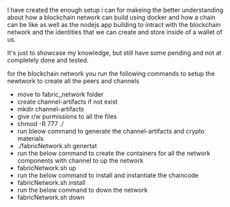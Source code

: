 I have created the enough setup i can for makeing the better understanding about how a blockchain network can build using docker and how a chain can be like as well as the nodejs app building to intract with the blockchain network and the identities that we can create and store inside of a wallet of us.

It's just to showcase my knowledge, but still have some pending and not at completely done and tested.


for the blockchain network you run the following commands to setup the newtwork to create all the peers and channels

- move to fabric_network folder
- create channel-artifacts if not exist
- mkdir channel-artifacts
- give r/w purmissions to all the files
- chmod -R 777 ./
- run bleow command to generate the channel-artifacts and crypto materials
- ./fabricNetwork.sh genertat
- run the below command to create the containers for all the network components with channel to up the network
- fabricNetwork.sh up
- run the below command to install and instantiate the chaincode
- fabricNetwork.sh install
- run the below command to down the network
- fabricNetwork.sh down
